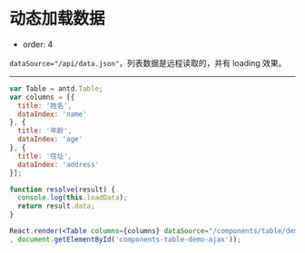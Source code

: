 # 动态加载数据

- order: 4

`dataSource="/api/data.json"`，列表数据是远程读取的，并有 loading 效果。

---

````jsx
var Table = antd.Table;
var columns = [{
  title: '姓名',
  dataIndex: 'name'
}, {
  title: '年龄',
  dataIndex: 'age'
}, {
  title: '住址',
  dataIndex: 'address'
}];

function resolve(result) {
  console.log(this.loadData);
  return result.data;
}

React.render(<Table columns={columns} dataSource="/components/table/demo/data.json" resolve={resolve} />
, document.getElementById('components-table-demo-ajax'));
````
